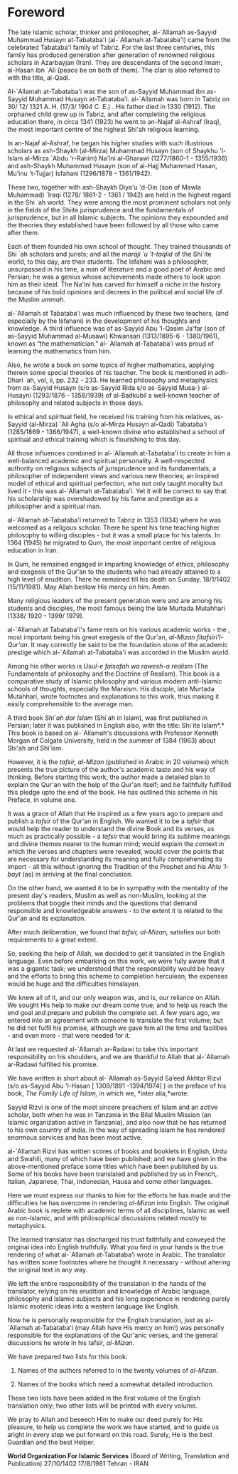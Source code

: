Foreword
========

The late Islamic scholar, thinker and philosopher, al-\`Allamah
as-Sayyid Muhammad Husayn at-Tabataba'i (al-\`Allamah at-Tabataba'i)
came from the celebrated Tabataba'i family of Tabriz. For the last three
centuries, this family has produced generation after generation of
renowned religious scholars in Azarbayjan (Iran). They are descendants
of the second Imam, al-Hasan ibn \`Ali (peace be on both of them). The
clan is also referred to with the title, al-Qadi.

Al-\`Allamah at-Tabataba'i was the son of as-Sayyid Muham­mad ibn
as-Sayyid Muhammad Husayn at-Tabataba'i. al-\`Allamah was born in Tabriz
on 30/ 12/ 1321 A. H. (17/3/ 1904 C. E.) . His father died in 1330
(1912). The orphaned child grew up in Tab­riz, and after completing the
religious education there, in circa 1341 (1923) he went to an-Najaf
al-Ashraf (Iraq), the most important centre of the highest Shi'ah
religious learning.

In an-Najaf al-Ashraf, he began his higher studies with such illustrious
scholars as ash-Shaykh (al-Mirza) Muhammad Husayn (son of Shaykhu
'l-Islam al-Mirza \`Abdu 'r-Rahim) Na'ini al-Gha­rawi (1277/1860-1 -
1355/1936) and ash-Shaykh Muhammad Husayn (son of al-Hajj Muhammad
Hasan, Mu'inu 't-Tujjar) Isfahani (1296/1878 - 1361/1942).

These two, together with ash-Shaykh Diya'u 'd-Din (son of Mawla
Muhammad) \`Iraqi (1278/ 1861-2 - 1361 / 1942) are held in the highest
regard in the Shi \`ah world. They were among the most prominent
scholars not only in the fields of the Shiite jurisprudence and the
fundamentals of jurisprudence, but in all Islamic subjects. The opinions
they expounded and the theories they established have been followed by
all those who came after them.

Each of them founded his own school of thought. They trained thousands
of Shi \`ah scholars and jurists; and all the *maraji \`u 't-taqlid* of
the Shi\`ite world, to this day, are their students. The Isfahani was a
philosopher, unsurpassed in his time, a man of literature and a good
poet of Arabic and Persian; he was a genius whose achievements made
others to look upon him as their ideal. The Na'ini has carved for
himself a niche in the history because of his bold opinions and decrees
in the political and social life of the Muslim *ummah.*

al-\`Allamah at Tabataba'i was much influenced by these two teachers,
(and especially by the Isfahani) in the development of his thoughts and
knowledge. A third influence was of as-Sayyid Abu 'l-Qasim Ja'far (son
of as-Sayyid Muhammad al-Musawi) Khwansari (1313/1895-6 - 1380/1961),
known as “the math­ematician.” al-\`Allamah at-Tabataba'i was proud of
learning the mathematics from him.

Also, he wrote a book on some topics of higher mathematics, applying
therein some special theories of his teacher. The book is mentioned in
adh-Dhari \`ah, vol, ii, pp. 232 - 233. He learned philosophy and
metaphysics from as-Sayyid Husayn (s/o as-Sayyid Rida s/o as-Sayyid
Musa-) al-Husayni (1293/1876 - 1358/1939) of al-Badkubil a well-known
teacher of philosophy and related subjects in those days.

In ethical and spiritual field, he received his training from his
relatives, as-Sayyid (al-Mirza) \`Ali Agha (s/o al-Mirza Husayn al-Qadi)
Tabataba'i (1285/1869 - 1366/1947), a well-known divine who established
a school of spiritual and ethical training which is flourishing to this
day.

All those influences combined in al-\`Allamah at-Tabataba'i to create in
him a well-balanced academic and spiritual person­ality. A
well-respected authority on religious subjects of juris­prudence and its
fundamentals; a philosopher of independent views and various new
theories; an inspired model of ethical and spiritual perfection, who not
only taught morality but lived it - this was al-\`Allamah at-Tabataba'i.
Yet it will be correct to say that his scholarship was overshadowed by
his fame and prestige as a philosopher and a spiritual man.

al-\`Allamah at-Tabataba'i returned to Tabriz in 1353 (1934) where he
was welcomed as a religous scholar. There he spent his time teaching
higher philosophy to willing disciples - but it was a small place for
his talents. In 1364 (1945) he migrated to Qum, the most important
centre of religious education in Iran.

In Qum, he remained engaged in imparting knowledge of ethics, philosophy
and exegesis of the Qur'an to the students who had already attained to a
high level of erudition. There he remained till his death on Sunday,
18/1/1402 (15/11/1981). May Allah bestow His mercy on him. Amen.

Many religious leaders of the present generation were and are among his
students and disciples, the most famous being the late Murtada Mutahhari
(1338/ 1920 - 1399/ 1979).

al-\`Allamah at Tabataba'i's fame rests on his various aca­demic works -
the , most important being his great exegesis of the Qur'an, *al-Mizan
fitafsiri'l-Qur'an.* It may correctly be said to be the foundation stone
of the academic prestige which al-\`Allamah at-Tabataba'i was accorded
in the Muslim world.

Among his other works is *Usul-e falsafah wa rawesh-a realism* (The
Fundamentals of philosophy and the Doctrine of Realism). This book is a
comparative study of Islamic philosophy and various modern anti-Islamic
schools of thoughts, especially the Marxism. His disciple, late Murtada
Mutahhari, wrote footnotes and explanations to this work, thus making it
easily comprehensible to the average man.

A third book *Shi\`ah dar Islam* (Shi\`ah in Islam), was first published
in Persian; later it was published in English also, with the title:
Shi\`ite Islam*.* This book is based on al-\`Allamah's dis­cussions with
Professor Kenneth Morgan of Colgate University, held in the summer of
1384 (1963) about Shi'ah and Shi'ism.

However, it is the *tafsir, al-Mizan* (published in Arabic in 20
volumes) which presents the true picture of the author's academic taste
and his way of thinking. Before starting this work, the author made a
detailed plan to explain the Qur'an with the help of the Qur'an itself;
and he faithfully fulfilled this pledge upto the end of the book. He has
outlined this scheme in his Preface, in volume one.

It was a grace of Allah that He inspired us a few years ago to prepare
and publish a *tafsir* of the Qur'an in English. We wanted it to be a
*tafsir* that would help the reader to understand the divine Book and
its verses, as much as practically possible - a *tafsir* that would
bring its sublime meanings and divine themes nearer to the human mind;
would explain the context in which the verses and chapters were
revealed, would cover the points that are necessary for understanding
its meaning and fully com­prehending its import - all this without
ignoring the Tradition of the Prophet and his *Ahlu 'l-bayt* (as) in
arriving at the final conclusion.

On the other hand, we wanted it to be in sympathy with the mentality of
the present day's readers, Muslim as well as non-Muslim, looking at the
problems that boggle their minds and the questions that demand
responsible and knowledgeable answers - to the extent it is related to
the Qur'an and its explanation.

After much deliberation, we found that *tafsir, al-Mizan,* satisfies our
both requirements to a great extent.

So, seeking the help of Allah, we decided to get it translated in the
English language. Even before embarking on this work, we were fully
aware that it was a gigantic task; we understood that the responsibility
would be heavy and the efforts to bring this scheme to completion
herculean; the expenses would be huge and the difficulties himalayan.

We knew all of it, and our only weapon was, and is, our reliance on
Allah. We sought His help to make our dream come true; and to help us
reach the end goal and prepare and publish the complete set. A few years
ago, we entered into an agreement with someone to translate the first
volume; but he did not fulfil his promise, although we gave him all the
time and facilities - and even more - that were needed for it.

At last we requested al-\`Allamah ar-Radawi to take this im­portant
responsibility on his shoulders, and we are thankful to Allah that
al-\`Allamah ar-Radawi fulfilled his promise.

We have written in short about al-\`Allamah as-Sayyid Sa’eed Akhtar
Rizvi (s/o as-Sayyid Abu 'l-Hasan [ 1309/1891 -1394/1974] ) in the
preface of his book, *The Family Life of Islam,* in which we, *inter
alia,*wrote:

Sayyid Rizvi is one of the most sincere preachers of Islam and an active
scholar, both when he was in Tanzania in the Bilal Muslim Mission (an
Islamic organization active in Tanzania), and also now that he has
returned to his own country of India. In the way of spreading Islam he
has rendered enormous services and has been most active.

al-\`Allamah Rizvi has written scores of books and booklets in English,
Urdu and Swahili, many of which have been published; and we have given
in the above-mentioned preface some titles which have been published by
us. Some of his books have been translated and published by us in
French,. Italian, Japanese, Thai, Indonesian, Hausa and some other
languages.

Here we must express our thanks to him for the efforts he has made and
the difficulties he has overcome in rendering *al-Mizan* into English.
The original Arabic book is replete with academic terms of all
disciplines, Islamic as well as non-Islamic, and with philosophical
discussions related mostly to metaphysics.

The learned translator has discharged his trust faithfully and conveyed
the original idea into English truthfully. What you find in your hands
is the true rendering of what al-\`Allamah at-Tabataba'i wrote in
Arabic. The translator has written some footnotes where he thought it
necessary - without altering the original text in any way.

We left the entire responsibility of the translation in the hands of the
translator, relying on his erudition and knowledge of Arabic language,
philosophy and Islamic subjects and his long experience in rendering
purely Islamic esoteric ideas into a western language like English.

Now he is personally responsible for the English translation, just as
al-\`Allamah at-Tabataba'i (may Allah have His mercy on him!) was
personally responsible for the explanations of the Qur'anic verses, and
the general discussions he wrote in his tafsir, *al-Mizan.*

We have prepared two lists for this book:

1. Names of the authors referred to in the twenty volumes of *al-Mizan.*

2. Names of the books which need a somewhat detailed introduction.

These two lists have been added in the first volume of the English
translation only; two other lists will be printed with every volume.

We pray to Allah and beseech Him to make our deed purely for His
pleasure, to help us complete the work we have started, and to guide us
aright in every step we put forward on this road. Surely, He is the best
Guardian and the best Helper.

**World Organization For Islamic Services**
(Board of Writing, Translation and Publication)
27/10/1402 17/8/1981
Tehran - IRAN


